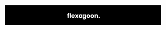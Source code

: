 [![Banner](https://raw.githubusercontent.com/flexagoon/flexagoon/main/banner.png)](https://flexagoon.ru)

